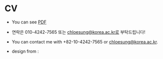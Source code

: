 # CV

- You can see [PDF](https://raw.githubusercontent.com/chloesung/CV/master/Youji_s_CV.pdf)

- 연락은 010-4242-7565 또는 chloesung@korea.ac.kr로 부탁드립니다!  
- You can contact me with +82-10-4242-7565 or chloesung@korea.ac.kr.  

- design from : 
